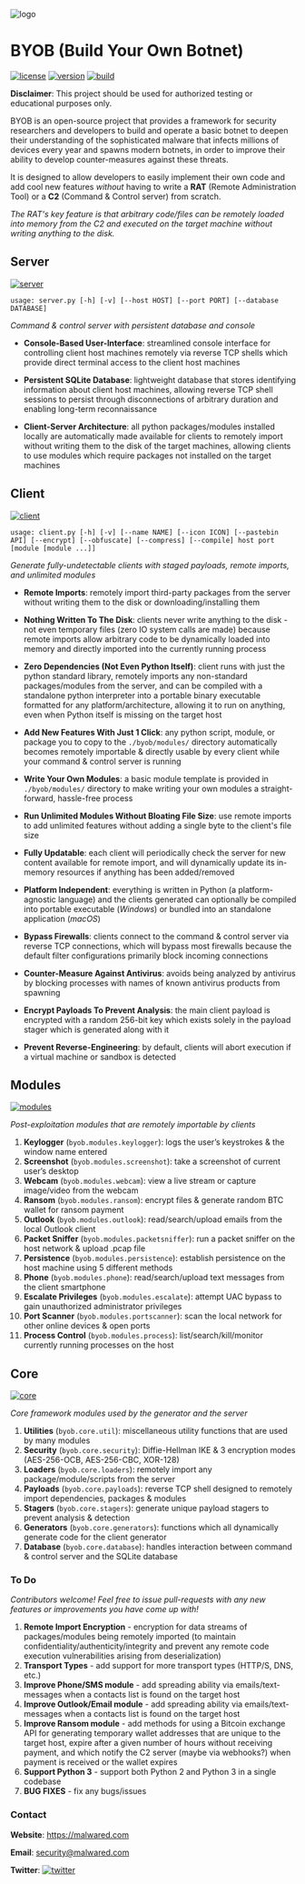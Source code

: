 ![logo](https://malwared.com/wp-content/uploads/2018/09/byob_black-06.png)
# BYOB (Build Your Own Botnet)
[![license](https://img.shields.io/badge/license-GPL-brightgreen.svg)](https://github.com/colental/byob/blob/master/LICENSE)
[![version](https://img.shields.io/badge/version-0.2.0-lightgrey.svg)](https://github.com/colental/byob)
[![build](https://img.shields.io/travis/com/malwaredllc/byob/master.svg)](https://travis-ci.com/malwaredllc/byob.svg?branch=master)


__Disclaimer__: This project should be used for authorized testing or educational purposes only.

BYOB is an open-source project that provides a framework for security researchers 
and developers to build and operate a basic botnet to deepen their understanding
of the sophisticated malware that infects millions of devices every year and spawns
modern botnets, in order to improve their ability to develop counter-measures against 
these threats. 

It is designed to allow developers to easily implement their own code and add cool new
features *without* having to write a **RAT** (Remote Administration Tool) or a
**C2** (Command & Control server) from scratch.

*The RAT's key feature is that arbitrary code/files can be remotely loaded into memory
from the C2 and executed on the target machine without writing anything to the disk.*

## Server
[![server](https://img.shields.io/badge/byob-server-blue.svg)](https://github.com/colental/byob/blob/master/byob/server.py)

`usage: server.py [-h] [-v] [--host HOST] [--port PORT] [--database DATABASE]`

*Command & control server with persistent database and console*

- __Console-Based User-Interface__: streamlined console interface for controlling client host machines remotely via
reverse TCP shells which provide direct terminal access to the client host machines

- __Persistent SQLite Database__: lightweight database that stores identifying information about client host machines,
allowing reverse TCP shell sessions to persist through disconnections of arbitrary
duration and enabling long-term reconnaissance

- __Client-Server Architecture__: all python packages/modules installed locally are automatically made available for clients 
to remotely import without writing them to the disk of the target machines, allowing clients to use modules which require
packages not installed on the target machines

## Client
[![client](https://img.shields.io/badge/byob-client-blue.svg)](https://github.com/colental/byob/blob/master/byob/client.py)

`usage: client.py [-h] [-v] [--name NAME] [--icon ICON] [--pastebin API]
                     [--encrypt] [--obfuscate] [--compress] [--compile]
                     host port [module [module ...]]`

*Generate fully-undetectable clients with staged payloads, remote imports, and unlimited modules*

- __Remote Imports__: remotely import third-party packages from the server without writing them 
to the disk or downloading/installing them

- __Nothing Written To The Disk__: clients never write anything to the disk - not even temporary files (zero IO
system calls are made) because remote imports allow arbitrary code to be 
dynamically loaded into memory and directly imported into the currently running 
process

- __Zero Dependencies (Not Even Python Itself)__: client runs with just the python standard library, remotely imports any non-standard
packages/modules from the server, and can be compiled with a standalone python 
interpreter into a portable binary executable formatted for any platform/architecture,
allowing it to run on anything, even when Python itself is missing on the target host

- __Add New Features With Just 1 Click__: any python script, module, or package you to copy to the `./byob/modules/` directory
automatically becomes remotely importable & directly usable by every client while 
your command & control server is running

- __Write Your Own Modules__: a basic module template is provided in `./byob/modules/` directory to make writing
your own modules a straight-forward, hassle-free process

- __Run Unlimited Modules Without Bloating File Size__: use remote imports to add unlimited features without adding a single byte to the
client's file size 

- __Fully Updatable__: each client will periodically check the server for new content available for
remote import, and will dynamically update its in-memory resources
if anything has been added/removed

- __Platform Independent__: everything is written in Python (a platform-agnostic language) and the clients
generated can optionally be compiled into portable executable (*Windows*) or
bundled into an standalone application (*macOS*)

- __Bypass Firewalls__: clients connect to the command & control server via reverse TCP connections, which
will bypass most firewalls because the default filter configurations primarily
block incoming connections

- __Counter-Measure Against Antivirus__: avoids being analyzed by antivirus by blocking processes with names of known antivirus
products from spawning

- __Encrypt Payloads To Prevent Analysis__: the main client payload is encrypted with a random 256-bit key which exists solely
in the payload stager which is generated along with it

- __Prevent Reverse-Engineering__: by default, clients will abort execution if a virtual machine or sandbox is detected

## Modules
[![modules](https://img.shields.io/badge/byob-modules-blue.svg)](https://github.com/colental/byob/blob/master/byob/modules)

*Post-exploitation modules that are remotely importable by clients*

1) __Keylogger__ (`byob.modules.keylogger`): logs the user’s keystrokes & the window name entered
2) __Screenshot__ (`byob.modules.screenshot`): take a screenshot of current user’s desktop
3) __Webcam__ (`byob.modules.webcam`): view a live stream or capture image/video from the webcam
4) __Ransom__ (`byob.modules.ransom`): encrypt files & generate random BTC wallet for ransom payment
5) __Outlook__ (`byob.modules.outlook`): read/search/upload emails from the local Outlook client
6) __Packet Sniffer__ (`byob.modules.packetsniffer`): run a packet sniffer on the host network & upload .pcap file
7) __Persistence__ (`byob.modules.persistence`): establish persistence on the host machine using 5 different methods
8) __Phone__ (`byob.modules.phone`): read/search/upload text messages from the client smartphone
9) __Escalate Privileges__ (`byob.modules.escalate`): attempt UAC bypass to gain unauthorized administrator privileges
10) __Port Scanner__ (`byob.modules.portscanner`): scan the local network for other online devices & open ports
11) __Process Control__ (`byob.modules.process`): list/search/kill/monitor currently running processes on the host

## Core
[![core](https://img.shields.io/badge/byob-core-blue.svg)](https://github.com/colental/byob/blob/master/byob/core)

*Core framework modules used by the generator and the server*

1) __Utilities__ (`byob.core.util`): miscellaneous utility functions that are used by many modules
2) __Security__ (`byob.core.security`): Diffie-Hellman IKE & 3 encryption modes (AES-256-OCB, AES-256-CBC, XOR-128)
3) __Loaders__ (`byob.core.loaders`): remotely import any package/module/scripts from the server
4) __Payloads__ (`byob.core.payloads`): reverse TCP shell designed to remotely import dependencies, packages & modules
5) __Stagers__ (`byob.core.stagers`): generate unique payload stagers to prevent analysis & detection   
6) __Generators__ (`byob.core.generators`): functions which all dynamically generate code for the client generator
7) __Database__ (`byob.core.database`): handles interaction between command & control server and the SQLite database


### To Do

*Contributors welcome! Feel free to issue pull-requests with any new features or improvements you have come up with!*

1) __Remote Import Encryption__ - encryption for data streams of packages/modules being remotely imported (to maintain confidentiality/authenticity/integrity and prevent any remote code execution vulnerabilities arising from deserialization)
2) __Transport Types__ - add support for more transport types (HTTP/S, DNS, etc.)
3) __Improve Phone/SMS module__ - add spreading ability via emails/text-messages when a contacts list is found on the target host
4) __Improve Outlook/Email module__ - add spreading ability via emails/text-messages when a contacts list is found on the target host
5) __Improve Ransom module__ - add methods for using a Bitcoin exchange API for generating temporary wallet addresses that are unique to the target host, expire after a given number of hours without receiving payment, and which notify the C2 server (maybe via webhooks?) when payment is received or the wallet expires
6) __Support Python 3__ - support both Python 2 and Python 3 in a single codebase
7) __BUG FIXES__ - fix any bugs/issues

### Contact

__Website__: https://malwared.com

__Email__: security@malwared.com

__Twitter__: [![twitter](https://img.shields.io/twitter/url/http/shields.io.svg?style=social)](https://twitter.com/malwaredllc)
